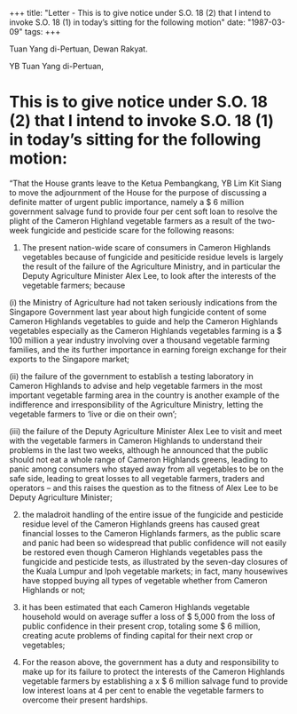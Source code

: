 +++ 
title: "Letter - This is to give notice under S.O. 18 (2) that I intend to invoke S.O. 18 (1) in today’s sitting for the following motion"
date: "1987-03-09"
tags:
+++

Tuan Yang di-Pertuan,
Dewan Rakyat.

YB Tuan Yang di-Pertuan,

# This is to give notice under S.O. 18 (2) that I intend to invoke S.O. 18 (1) in today’s sitting for the following motion:

“That the House grants leave to the Ketua Pembangkang, YB Lim Kit Siang to move the adjournment of the House for the purpose of discussing a definite matter of urgent public importance, namely a $ 6 million government salvage fund to provide four per cent soft loan to resolve the plight of the Cameron Highland vegetable farmers as a result of the two-week fungicide and pesticide scare for the following reasons:

1.	The present nation-wide scare of consumers in Cameron Highlands vegetables because of fungicide and pesiticide residue levels is largely the result of the failure of the Agriculture Ministry, and in particular the Deputy Agriculture Minister Alex Lee, to look after the interests of the vegetable farmers; because

(i)	the Ministry of Agriculture had not taken seriously indications from the Singapore Government last year about high fungicide content of some Cameron Highlands vegetables to guide and help the Cameron Highlands vegetables especially as the Cameron Highlands vegetables farming is a $ 100 million a year industry involving over a thousand vegetable farming families, and the its further importance in earning foreign exchange for their exports to the Singapore market;

(ii)	the failure of the government to establish a testing laboratory in Cameron Highlands to advise and help vegetable farmers in the most important vegetable farming area in the country is another example of the indifference and irresponsibility of the Agriculture Ministry, letting the vegetable farmers to ‘live or die on their own’;

(iii)	the failure of the Deputy Agriculture Minister Alex Lee to visit and meet with the vegetable farmers in Cameron Highlands to understand their problems in the last two weeks, although he announced that the public should not eat a whole range of Cameron Highlands greens, leading to panic among consumers who stayed away from all vegetables to be on the safe side, leading to great losses to all vegetable farmers, traders and operators – and this raises the question as to the fitness of Alex Lee to be Deputy Agriculture Minister; 

2.	the maladroit handling of the entire issue of the fungicide and pesticide residue level of the Cameron Highlands greens has caused great financial losses to the Cameron Highlands farmers, as the public scare and panic had been so widespread that public confidence will not easily be restored even though Cameron Highlands vegetables pass the fungicide and pesticide tests, as illustrated by the seven-day closures of the Kuala Lumpur and Ipoh vegetable markets; in fact, many housewives have stopped buying all types of vegetable whether from Cameron Highlands or  not;

3.	it has been estimated that each Cameron Highlands vegetable household would on average suffer a loss of $ 5,000 from the loss of public confidence in their present crop, totaling some $ 6 million, creating acute problems of finding capital for their next crop or vegetables;

4.	For the reason above, the government has a duty and responsibility to make up for its failure to protect the interests of the Cameron Highlands vegetable farmers by establishing a x $ 6 million salvage fund to provide low interest loans at 4 per cent to enable the vegetable farmers to overcome their present hardships.

 
